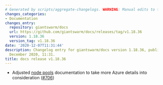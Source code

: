 ```yaml
---
# Generated by scripts/aggregate-changelogs. WARNING: Manual edits to this files will be overwritten.
changes_categories:
- Documentation
changes_entry:
  repository: giantswarm/docs
  url: https://github.com/giantswarm/docs/releases/tag/v1.18.36
  version: 1.18.36
  version_tag: v1.18.36
date: '2020-12-07T11:31:44'
description: Changelog entry for giantswarm/docs version 1.18.36, published on 07
  December 2020, 11:31.
title: docs release v1.18.36
---
```


- Adjusted [node pools](https://docs.giantswarm.io/basics/nodepools/) documentation to take more Azure details into consideration ([#706](https://github.com/giantswarm/docs/pull/706))
